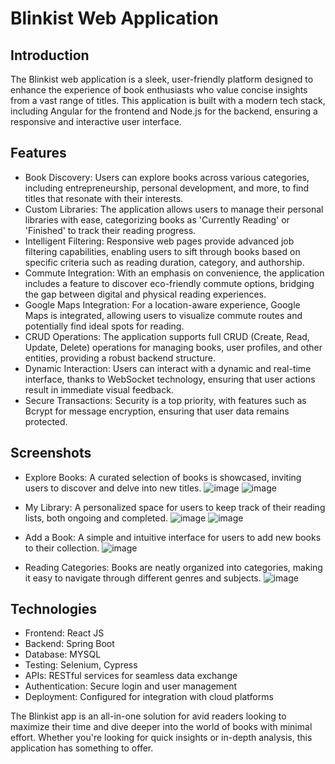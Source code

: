 # Blinkist Web Application

## Introduction
The Blinkist web application is a sleek, user-friendly platform designed to enhance the experience of book enthusiasts who value concise insights from a vast range of titles. This application is built with a modern tech stack, including Angular for the frontend and Node.js for the backend, ensuring a responsive and interactive user interface.

## Features

  - Book Discovery: Users can explore books across various categories, including entrepreneurship, personal development, and more, to find titles that resonate with their interests.
  - Custom Libraries: The application allows users to manage their personal libraries with ease, categorizing books as 'Currently Reading' or 'Finished' to track their reading progress.
  - Intelligent Filtering: Responsive web pages provide advanced job filtering capabilities, enabling users to sift through books based on specific criteria such as reading duration, category, and authorship.
  - Commute Integration: With an emphasis on convenience, the application includes a feature to discover eco-friendly commute options, bridging the gap between digital and physical reading experiences.
  - Google Maps Integration: For a location-aware experience, Google Maps is integrated, allowing users to visualize commute routes and potentially find ideal spots for reading.
  - CRUD Operations: The application supports full CRUD (Create, Read, Update, Delete) operations for managing books, user profiles, and other entities, providing a robust backend structure.
  - Dynamic Interaction: Users can interact with a dynamic and real-time interface, thanks to WebSocket technology, ensuring that user actions result in immediate visual feedback.
  - Secure Transactions: Security is a top priority, with features such as Bcrypt for message encryption, ensuring that user data remains protected.


## Screenshots
- Explore Books: A curated selection of books is showcased, inviting users to discover and delve into new titles.
![image](https://github.com/sanath1515/Blinkist/assets/60379301/26c4cf0e-058c-4c3c-93a8-4ea0e9bd35bf)
![image](https://github.com/sanath1515/Blinkist/assets/60379301/d1c9e378-c445-4738-b8a2-9dd3b174b2ec)


- My Library: A personalized space for users to keep track of their reading lists, both ongoing and completed.
![image](https://github.com/sanath1515/Blinkist/assets/60379301/c8a59093-e3e7-472a-a657-d94affb5bc55)
![image](https://github.com/sanath1515/Blinkist/assets/60379301/f45482b2-6df1-4819-a216-efeecc60c5a5)

- Add a Book: A simple and intuitive interface for users to add new books to their collection.
  ![image](https://github.com/sanath1515/Blinkist/assets/60379301/caba7086-376a-45b7-b4b3-035a1ade9d67)

- Reading Categories: Books are neatly organized into categories, making it easy to navigate through different genres and subjects.
 ![image](https://github.com/sanath1515/Blinkist/assets/60379301/98de52ae-08d2-4f01-9085-ee8570abddd3)


## Technologies
- Frontend: React JS
- Backend: Spring Boot
- Database: MYSQL
- Testing: Selenium, Cypress
- APIs: RESTful services for seamless data exchange
- Authentication: Secure login and user management
- Deployment: Configured for integration with cloud platforms

The Blinkist app is an all-in-one solution for avid readers looking to maximize their time and dive deeper into the world of books with minimal effort. Whether you're looking for quick insights or in-depth analysis, this application has something to offer.
